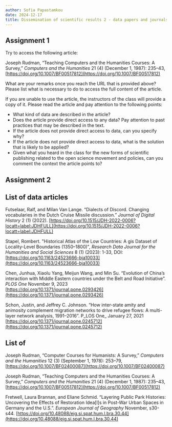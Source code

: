 ```yaml
---
author: Sofia Papastamkou 
date: 2024-12-17
title: Dissemination of scientific results 2 - data papers and journals 
---
```


## Assignment 1 

Try to access the following article: 

Joseph Rudman, “Teaching Computers and the Humanities Courses: A Survey,” _Computers and the Humanities_ 21 (4) (December 1, 1987): 235–43, [https://doi.org/10.1007/BF00517812](https://doi.org/10.1007/BF00517812)  

What are your remarks once you reach the URL that is provided above? Please list what is necessary to do to access the full content of the article. 

If you are unable to use the article, the instructors of the class will provide a copy of it. Please read the article and pay attention to the following points: 

- What kind of data are described in the article?
- Does the article provide direct access to any data? Pay attention to past practices that may be described in the text. 
- If the article does not provide direct access to data, can you specify why? 
- If the article does not provide direct access to data, what is the solution that is likely to be applied? 
- Given what you heard in the class for the new forms of scientific publishing related to the open science movement and policies, can you comment the context the article points to? 

## Assignment 2       

## List of data articles  

Futselaar, Ralf, and Milan Van Lange. “Dialects of Discord. Changing vocabularies in the Dutch Cruise Missile discussion.” _Journal of Digital History_ 2 (1) (2022). [https://doi.org/10.1515/JDH-2022-0006?locatt=label:JDHFULL](https://doi.org/10.1515/JDH-2022-0006?locatt=label:JDHFULL) 

Stapel, Rombert. "Historical Atlas of the Low Countries: A gis Dataset of Locality-Level Boundaries (1350–1800)", _Research Data Journal for the Humanities and Social Sciences_ 8 (1) (2023): 1-33, DOI: [https://doi.org/10.1163/24523666-bja10033](https://doi.org/10.1163/24523666-bja10033) 

Chen, Junhua, Xiaolu Yang, Meijun Wang, and Min Su. “Evolution of China’s interaction with Middle Eastern countries under the Belt and Road Initiative”. _PLOS One_ November 9, 2023
[https://doi.org/10.1371/journal.pone.0293426](https://doi.org/10.1371/journal.pone.0293426) 

Schon, Justin, and Jeffrey C. Johnson. “How inter-state amity and animosity complement migration networks to drive refugee flows: A multi-layer network analysis, 1991–2016”. P_LOS One_ January 27, 2021 [https://doi.org/10.1371/journal.pone.0245712](https://doi.org/10.1371/journal.pone.0245712)  


## List of  

Joseph Rudman, “Computer Courses for Humanists: A Survey,” _Computers and the Humanities_ 12 (3) (September 1, 1978): 253–79, [https://doi.org/10.1007/BF02400087](https://doi.org/10.1007/BF02400087)

Joseph Rudman, “Teaching Computers and the Humanities Courses: A Survey,” _Computers and the Humanities_ 21 (4) (December 1, 1987): 235–43, [https://doi.org/10.1007/BF00517812](https://doi.org/10.1007/BF00517812) 

Fretwell, Laura Brannan, and Eliane Schmid. “Layering Public Park Histories: Uncovering the Effects of Restoration Idea[l]s in Post-War Urban Spaces in Germany and the U.S.”. _European Journal of Geography_ November, s30-s44. [https://doi.org/10.48088/ejg.si.spat.hum.l.bra.30.44](https://doi.org/10.48088/ejg.si.spat.hum.l.bra.30.44)


